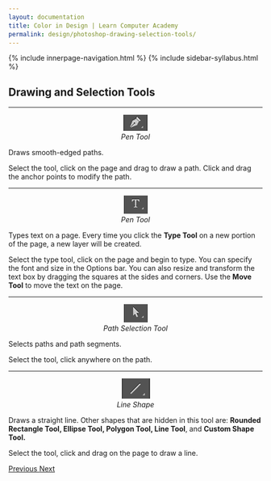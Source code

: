 ```yaml
---
layout: documentation
title: Color in Design | Learn Computer Academy
permalink: design/photoshop-drawing-selection-tools/
---
```

<div class="loader">
{% include innerpage-navigation.html %}
{% include sidebar-syllabus.html %}
 <div class="page-content">
  <div class="content-wrapper">
   <div class="row">
    <div class="col-md-9 content">
     <!-- Your content goes started here -->
     <div class="doc-content">
      <h2>Drawing and Selection Tools</h2>
      <hr>
      <div class="row">
       <div class="col-md-2">
        <div class="img-block" style="text-align: center;">
         <img src="{{ site.baseurl }}/../assets/img/pen-tool.png" alt="Pen Tool" class="img-fluid">
         <span style="display: block;">
          <i>Pen Tool</i>
         </span>
        </div>
       </div>
       <div class="col-md-10">
        <div class="text-block">
         <p>Draws smooth-edged paths.</p>
         <p>Select the tool, click on the page and drag to draw a path. Click and drag the anchor points to modify the path.</p>
        </div>
       </div>
      </div>
      <hr>
      <div class="row">
       <div class="col-md-2">
        <div class="img-block" style="text-align: center;">
         <img src="{{ site.baseurl }}/../assets/img/type-tool.png" alt="Type Tool" class="img-fluid">
         <span style="display: block;">
          <i>Pen Tool</i>
         </span>
        </div>
       </div>
       <div class="col-md-10">
        <div class="text-block">
         <p>Types text on a page. Every time you click the <b>Type Tool</b> on a new portion of the page, a new layer will be created. </p>
         <p>Select the type tool, click on the page and begin to type. You can specify the font and size in the Options bar. You can also resize and transform the text box by dragging the squares at the sides and corners. Use the <b>Move Tool</b> to move the text on the page. </p>
        </div>
       </div>
      </div>
      <hr>
      <div class="row">
       <div class="col-md-2">
        <div class="img-block" style="text-align: center;">
         <img src="{{ site.baseurl }}/../assets/img/path-selection-tool.png" alt="Path Selection Tool" class="img-fluid">
         <span style="display: block;">
          <i>Path Selection Tool</i>
         </span>
        </div>
       </div>
       <div class="col-md-10">
        <div class="text-block">
         <p>Selects paths and path segments.</p>
         <p>Select the tool, click anywhere on the path.</p>
        </div>
       </div>
      </div>
      <hr>
      <div class="row">
       <div class="col-md-2">
        <div class="img-block" style="text-align: center;">
         <img src="{{ site.baseurl }}/../assets/img/line-tool.png" alt="Line Tool" class="img-fluid">
         <span style="display: block;">
          <i>Line Shape</i>
         </span>
        </div>
       </div>
       <div class="col-md-10">
        <div class="text-block">
         <p>Draws a straight line. Other shapes that are hidden in this tool are: <b>Rounded Rectangle Tool, Ellipse Tool, Polygon Tool, Line Tool</b>, and <b>Custom Shape Tool.</b>
         </p>
         <p>Select the tool, click and drag on the page to draw a line.</p>
        </div>
       </div>
      </div>
     </div>
     <!-- /.Your content goes ends here -->
     <div class="footer-btn d-flex justify-content-between">
      <a href="photoshop-alteration-tools" class="btn">
       <i class="fas fa-arrow-circle-left"></i>Previous </a>
      <a href="photoshop-additional-tools" class="btn">Next <i class="fas fa-arrow-circle-right"></i>
      </a>
     </div>
     <!-- /.End of footer button -->
    </div>
    <!-- Right Sidebar Start--> <?php include '../../includes/right-sidebar-innerpage.php'; ?>
    <!-- Right-Sidebar End -->
   </div>
  </div>
